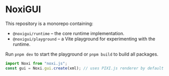 # NoxiGUI

This repository is a monorepo containing:

- `@noxigui/runtime` – the core runtime implementation.
- `@noxigui/playground` – a Vite playground for experimenting with the runtime.

Run `pnpm dev` to start the playground or `pnpm build` to build all packages.

```ts
import Noxi from "noxi.js";
const gui = Noxi.gui.create(xml); // uses PIXI.js renderer by default
```
